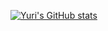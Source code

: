 [![Yuri's GitHub stats](https://github-readme-stats.vercel.app/api/pin/?username=yurifalves&show_icons=true&theme=chartreuse-dark&show_owner=true)](https://github.com/yurifalves/github-readme-stats)
